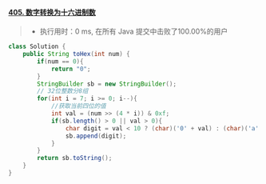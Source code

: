 #### [405. 数字转换为十六进制数](https://leetcode-cn.com/problems/convert-a-number-to-hexadecimal/)

> - 执行用时：0 ms, 在所有 Java 提交中击败了100.00%的用户

```java
class Solution {
    public String toHex(int num) {
        if(num == 0){
            return "0";
        }
        StringBuilder sb = new StringBuilder();
        // 32位整数分8组
        for(int i = 7; i >= 0; i--){
            //获取当前四位的值
            int val = (num >> (4 * i)) & 0xf;
            if(sb.length() > 0 || val > 0){
                char digit = val < 10 ? (char)('0' + val) : (char)('a' + val - 10);
                sb.append(digit);
            }
        }
        return sb.toString();
    }   
}
```

